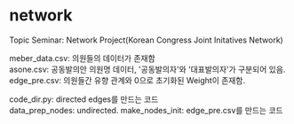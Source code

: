 # network
Topic Seminar: Network Project(Korean Congress Joint Initatives Network)

meber_data.csv: 의원들의 데이터가 존재함  
asone.csv: 공동발의안 의원명 데이터, '공동발의자'와 '대표발의자'가 구분되어 있음.  
edge_pre.csv: 의원들간 유향 관계와 0으로 초기화된 Weight이 존재함.  
  
  
code_dir.py: directed edges를 만드는 코드  
data_prep_nodes: undirected. 
make_nodes_init: edge_pre.csv를 만드는 코드  

